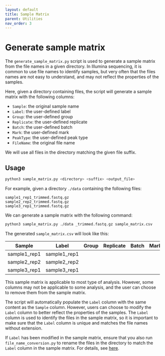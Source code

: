 ```yaml
---
layout: default
title: Sample Matrix
parent: Utilities
nav_order: 3
---
```


# Generate sample matrix

The `generate_sample_matrix.py` script is used to generate a sample matrix from 
the file names in a given directory. In Illumina sequencing, it is common
to use file names to identify samples, but very often that the files names
are not easy to understand, and may not reflect the properties of the samples.

Here, given a directory containing files, the script will generate a sample matrix
with the following columns:
- `Sample`: the original sample name
- `Label`: the user-defined label
- `Group`: the user-defined group
- `Replicate`: the user-defined replicate
- `Batch`: the user-defined batch
- `Mark`: the user-defined mark
- `PeakType`: the user-defined peak type
- `FileName`: the original file name

We will use all files in the directory matching the given file suffix.

## Usage

```bash
python3 sample_matrix.py <directory> <suffix> <output_file>
```

For example, given a directory `./data` containing the following files:
  
```
sample1_rep1_trimmed.fastq.gz
sample2_rep2_trimmed.fastq.gz
sample3_rep1_trimmed.fastq.gz
```

We can generate a sample matrix with the following command:

```bash
python3 sample_matrix.py ./data _trimmed.fastq.gz sample_matrix.csv
```

The generated `sample_matrix.csv` will look like this:

| Sample | Label | Group | Replicate | Batch | Mark | PeakType | FileName |
|--------|-------|-------|-----------|-------|------|----------|----------|
| sample1_rep1 | sample1_rep1 | | | | | | sample1_rep1_trimmed.fastq.gz |
| sample2_rep2 | sample2_rep2 | | | | | | sample2_rep2_trimmed.fastq.gz |
| sample3_rep1 | sample3_rep1 | | | | | | sample3_rep1_trimmed.fastq.gz |

This sample matrix is applicable to most type of analysis. However, some columns
may not be applicable to some analysis, and the user can choose to remove them
from the sample matrix.

The script will automatically populate the `Label` column with the same content
as the `Sample` column. However, users can choose to modify the `Label` column
to better reflect the properties of the samples. The `Label` column is used
to identify the files in the sample matrix, so it is important to make sure
that the `Label` column is unique and matches the file names without extension.

If `Label` has been modified in the sample matrix, ensure that you also run
`file_name_conversion.py` to rename the files in the directory to match the
`Label` column in the sample matrix. For details, see [here](file_name_conversion.md).